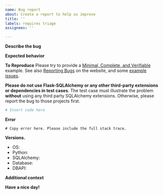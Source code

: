 ```yaml
---
name: Bug report
about: Create a report to help us improve
title: ''
labels: requires triage
assignees: ''

---
```


**Describe the bug**
<!-- A clear and concise description of what the bug is. -->

**Expected behavior**
<!-- A clear and concise description of what you expected to happen. -->

**To Reproduce**
Please try to provide a [Minimal, Complete, and Verifiable](http://stackoverflow.com/help/mcve) example.
See also [Reporting Bugs](https://www.sqlalchemy.org/participate.html#bugs) on the website, and some [example issues](https://github.com/sqlalchemy/sqlalchemy/issues?q=label%3A%22great+mcve%22).

**Please do not use Flask-SQLAlchemy or any other third-party extensions or dependencies in test cases**.  The test case must illustrate the problem **without** using any third party SQLAlchemy extensions.  Otherwise, please report the bug to those projects first.

```py
# Insert code here
```

**Error**

```
# Copy error here. Please include the full stack trace.
```

**Versions.**
 - OS:
 - Python:
 - SQLAlchemy:
 - Database:
 - DBAPI:

**Additional context**
<!-- Add any other context about the problem here. -->

**Have a nice day!**
